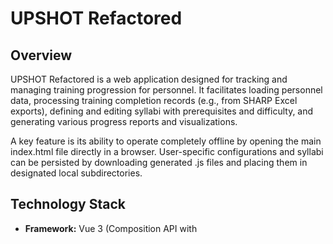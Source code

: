 # UPSHOT Refactored

## Overview

UPSHOT Refactored is a web application designed for tracking and managing training progression for personnel. It facilitates loading personnel data, processing training completion records (e.g., from SHARP Excel exports), defining and editing syllabi with prerequisites and difficulty, and generating various progress reports and visualizations.

A key feature is its ability to operate completely offline by opening the main index.html file directly in a browser. User-specific configurations and syllabi can be persisted by downloading generated .js files and placing them in designated local subdirectories.

## Technology Stack

* **Framework:** Vue 3 (Composition API with <script setup lang="ts">)
* **State Management:** Pinia
* **Language:** TypeScript
* **Styling:** Tailwind CSS
* **Build Tool:** Vue CLI
* **Excel Processing:** SheetJS (xlsx)
* **Charting:** Chart.js
* **File Saving:** file-saver

## Project Directory Structure
upshot-vue-refactor/
├── public/                      # Static assets (favicon, example user files)
│   ├── index.html
│   └── example_app_config.js  # Example structure for app config persistence
│   └── example_syllabi_data.js # Example structure for syllabi persistence
├── src/
│   ├── assets/                  # Static assets processed by build tool (CSS)
│   │   └── css/
│   │       └── tailwind.css
│   ├── components/              # Reusable Vue components
│   │   ├── ui/                  # Generic UI elements (BaseButton, BaseModal, etc.)
│   │   ├── specific/            # Application-specific components
│   │   └── layout/              # Layout components (AppLayout)
│   ├── config/                  # Static, built-in configurations and defaults
│   │   ├── appConfigDefaults.ts
│   │   └── syllabiDefaults.ts
│   ├── core/                    # Core business logic, services (non-Vue specific)
│   │   ├── excelProcessorService.ts
│   │   ├── syllabusLogicService.ts
│   │   ├── trainingLogicService.ts
│   │   ├── reportGeneratorService.ts # Logic to prepare structured data for reports
│   │   └── fileHandlerService.ts
│   ├── stores/                  # Pinia state management stores
│   │   ├── (various .ts files for each data domain: appConfig, syllabi, personnel, progress, ui, flightHours)
│   ├── types/                   # TypeScript interfaces and type definitions
│   │   ├── (various .ts files for each data domain)
│   ├── utils/                   # Generic, reusable utility functions
│   │   ├── dateUtils.ts
│   │   ├── loggingService.ts
│   │   └── (others like arrayUtils, nameMatcher)
│   ├── App.vue                  # Root Vue component
│   └── main.ts                  # App initialization
├── tailwind.config.js           # Or tailwind.config.cjs / .mjs
├── postcss.config.js            # Or postcss.config.cjs / .mjs
├── vue.config.js                # Vue CLI configuration (e.g., publicPath: './')
├── tsconfig.json
└── package.json

## Setup & Running the Project 

**Prerequisites:**
* Node.js (LTS version recommended, e.g., v18, v20, v22)
* npm (v8+) or yarn
* Vue CLI (@vue/cli) installed globally (optional, but useful for some commands: npm install -g @vue/cli)

**Initial Setup:**
1.  **Clone the repository:**
    bash
    git clone <repository-url> upshot-vue-refactor
    cd upshot-vue-refactor
    
2.  **Install dependencies:**
    bash
    npm install
    # or
    yarn install
    
    *(The setup_custom_structure.py script is a utility for initial scaffolding if starting from a bare Vue CLI project or to recreate the custom directory structure. It's generally not needed after cloning unless specified by the project maintainer for a reset.)*

**Development Server:**
bash
npm run serve

## Key Features

* **Syllabus Management:** User-defined and editable syllabi (PQS & Events) with prerequisites, difficulty, and waiver options. Supports loading from/downloading to local user_syllabi.js.
* **Personnel Management:** Manage lists of upgraders, their start dates, and assigned syllabi. Supports import from/export to user-managed Excel files.
* **Training Record Processing:** Upload and process SHARP Excel reports to track PQS/Event completions. Handles dynamic event columns and infers active ACTC levels.
* **Multi-Position Analysis:** Load and analyze data for multiple positions (Pilot, NFO, EWO, AAW) simultaneously.
* **Progress Tracking & Projections:** Advanced calculations factoring in event difficulty, waivers, and PQS progression rules (e.g., L(X) PQS completion enables L(X+100) PQS start).
* **Reporting & Visualizations:** Generates various reports (squadron summaries, individual feedback, priority lists) and charts (progress curves). Aims to produce structured data for potential LLM-based report generation.
* **User-Editable Application Configuration:** Global settings (e.g., curve deadlines) managed by the user, persistent via a local user_config.js file.
* **Flight Hours Module:** Dedicated functionality for tracking pilot flight hours (details TBD based on data source research).
* **Robust Logging & Error Handling:** Comprehensive logging, user-friendly error notifications, and a downloadable debug report for troubleshooting.
* **Offline First:** Designed to be fully functional when index.html is opened directly from the filesystem.

## Report Generation

Reports are a core output of UPSHOT. The general workflow is:

1.  **Data Aggregation:** Relevant data is pulled from Pinia stores (personnelStore, progressStore, syllabiStore, appConfigStore).
2.  **Structured Data Preparation:** The src/core/reportGeneratorService.ts contains functions that take the aggregated data and transform it into well-structured JavaScript objects or arrays. This prepared data is designed to be easily consumable by UI components and, for specific reports like the "Multi-Track Monthly Report," formatted for potential input to an LLM.
3.  **UI Display:** Vue components located in src/components/specific/reports/ subscribe to the prepared report data (often via a store getter or by triggering an action that uses the reportGeneratorService). These components are responsible for rendering the data into user-friendly tables, summaries, or lists using Vue templates and Tailwind CSS.
4.  **Triggering Generation:** Users can trigger report generation through UI elements (e.g., buttons, dropdowns to select report type, personnel, or date ranges). These interactions typically call actions in Pinia stores that orchestrate the data preparation and update the state that report components are watching.

## Offline Usage & Data Persistence

This application is designed to run without an internet connection.

* **Application Files:** Run by opening dist/index.html.
* **User-Managed Persistent Data** (config and syllabi folders next to index.html):
    * ./config/user_config.js: For custom app settings. Create by downloading from app, renaming to user_config.js, and placing here.
    * ./syllabi/user_syllabi.js: For custom syllabi. Create by downloading from app, renaming to user_syllabi.js, and placing here.
    * The app loads these on startup if present, otherwise uses internal defaults.
* **Session Data (Uploads):** SHARP training reports and Personnel lists are uploaded per session.

## Help & Contact

A help section/modal within the application will provide:

* Usage instructions and data formatting guidelines for SHARP and Personnel files.
* Troubleshooting tips for common issues.
* Instructions on how to use the configuration and syllabi download/load features.
* Information on how to download the debug log for reporting issues.
* Contact information for the development team.


# UPSHOT Refactored - Development Checklist

## Phase 0: Project Setup & Foundation
* [X] Create Vue 3 + TypeScript project using Vue CLI (vue create upshot-vue-refactor). (Primary Developer)
* [X] Select Vue 3, TypeScript, Pinia, Router (optional), Linter.
* [X] For developers cloning: git clone ..., cd ..., npm install.
* [X] Add Tailwind CSS (vue add tailwind or manual setup).
* [X] Run Python script setup_custom_structure.py *if needed* to ensure custom directory structure. (Primary Developer / Verify on Clone)
* [X] Install/verify core dependencies: pinia, xlsx, file-saver, chart.js, @types/file-saver.
* [X] Manually update/verify src/main.ts (Pinia, global CSS, logging, global error handlers).
* [X] Manually update/verify src/App.vue (use AppLayout, global UI: notifications, error display, beforeunload).
* [X] Verify/create vue.config.js for publicPath: './'.
* [X] Confirm basic app runs (npm run serve) and builds for offline (npm run build).

## Phase 1: Core Types, Logging & UI Store
* [X] Finalize and implement TypeScript interfaces in src/types/.
    * [X] appConfigTypes.ts
    * [X] syllabiTypes.ts (Syllabus, Requirement - with difficulty, isDefaultWaived)
    * [X] crypto backbone anonymizer.ts (Functions to prevent PII from going to the LLM)
    * [X] personnelTypes.ts (Upgrader, CompletedItemRecord)
    * [X] reportTypes.ts (Structures for UI display and LLM-compatible output)
    * [X] flightHoursTypes.ts (initial stubs)
    * [X] commonTypes.ts (AppNotification, etc.)
* [X] Implement src/utils/loggingService.ts (including enhanced debug report content).
* [X] Implement src/stores/uiStore.ts (notifications, global loading, critical error display).
* [X] Implement and integrate AppNotifications.vue and CriticalErrorDisplay.vue.

## Phase 2: Application Configuration System
* [X] Implement src/config/appConfigDefaults.ts.
* [X] Implement src/stores/appConfigStore.ts (load from window.UPSHOT_USER_APP_CONFIG or defaults, download action, dirty flag).
* [X] Create src/components/specific/ConfigEditor.vue.
* [X] Add UI for "Download App Config" & user instructions for persistence.

## Phase 3: Syllabus Management
* [X] Implement src/config/syllabiDefaults.ts.
* [X] Implement src/stores/syllabiStore.ts (load from window.UPSHOT_USER_SYLLABI or defaults, CRUD, download, dirty flag).
* [X] Develop src/components/specific/SyllabusManager/ components.
* [-] Add UI for "Download Syllabi" & user instructions for persistence.
* [-] (Stretch) Logic for creating new syllabi from SHARP Excel format.

## Phase 4: Personnel Management
* [X] Implement src/stores/personnelStore.ts.
* [X] Enhance src/core/excelProcessorService.ts for Personnel Excel files.
* [X] Action in personnelStore.ts to loadPersonnelFromFile(file: File).
* [X] Develop src/components/specific/PersonnelManager/ components.
* [X] Implement "Download Personnel Data as Excel".
* [X] Implement src/utils/nameMatcher.ts.

## Phase 5: Training Record Processing (SHARP Data)
* [X] Enhance excelProcessorService.ts for SHARP "Date Completed" sheets (dynamic events, ACTC level columns).
* [X] Implement/Refine src/stores/progressStore.ts:
    * [X] Action loadAndProcessSharpFile(positionKey: string, file: File).
        * [X] Use excelProcessorService, personnelStore, nameMatcher.ts, syllabiStore.
        * [X] Implement logic for derivedPqsWorkingLevel & derivedEventsWorkingLevel (including "L(X) PQS complete -> L(X+100) PQS eligible" rule).
        * [X] Store completion data.
* [X] UI for uploading SHARP files, specifying positionKey.

## Phase 6: Core Calculations & Utilities
* [ ] Fully implement src/utils/dateUtils.ts.
* [ ] Implement src/core/trainingLogicService.ts (progress metrics, projections, difficulty factoring, priority, readiness).
* [ ] Implement src/core/syllabusLogicService.ts (prerequisite resolution, waiver logic).
* [ ] Integrate calls within progressStore actions.

## Phase 7: Reports & Visualizations
* [ ] **Define Data Structures for Reports:** Finalize structures in src/types/reportTypes.ts for both UI display and LLM-compatible JSON output.
* [ ] **Implement src/core/reportGeneratorService.ts:**
    * [ ] Function to generate LLMMultiTrackMonthlyReport data.
    * [ ] Functions for other specific reports (priority, individual summary, training plans), returning structured data.
* [ ] **Develop Vue Report Components** in src/components/specific/reports/:
    * [ ] Components to consume structured data from reportGeneratorService (via stores) and render it.
    * [ ] Examples: SummaryReportView.vue, IndividualReportView.vue, MultiTrackMonthlyDisplay.vue.
* [ ] **Implement UI for Report Generation:**
    * [ ] Controls for users to select report types, relevant personnel/positions/levels, date ranges.
    * [ ] Buttons to trigger report generation and display.
    * [ ] Option to "Download Report Data for LLM" (downloads the JSON from reportGeneratorService).
* [ ] Develop Vue chart components in src/components/specific/charts/ (e.g., ProgressChart.vue) using Chart.js.

## Phase 8: Flight Hours Module
* [ ] (Pending details on data source from user)
* [ ] Define types in src/types/flightHoursTypes.ts.
* [ ] Implement src/stores/flightHoursStore.ts.
* [ ] Add Excel parsing for flight hours to excelProcessorService.ts.
* [ ] Implement calculation logic.
* [ ] Create UI components in src/components/specific/flightHours/.

## Phase 9: UI Finalization & Support Features
* [ ] Implement src/components/ui/BaseTooltip.vue (or chosen solution) and apply widely.
* [ ] Create HelpModal.vue or HelpView.vue with content and contact info.
* [ ] Add "Help" button/link to AppLayout.vue.
* [ ] Thorough UI/UX review.

## Phase 10: Testing & Deployment Preparation
* [ ] Comprehensive testing.
* [ ] Rigorous offline functionality testing.
* [ ] Test user-managed file loading (user_config.js, user_syllabi.js).
* [ ] Test error handling and log export.
* [ ] Prepare final user instructions.